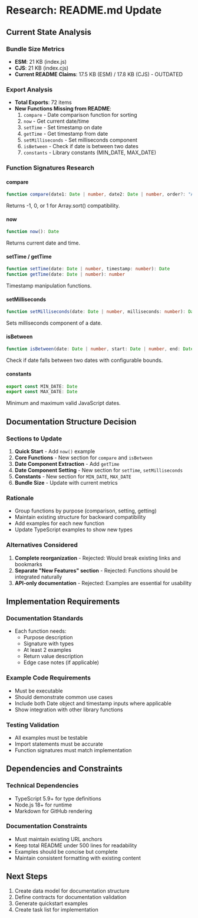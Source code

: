 # Research: README.md Update

## Current State Analysis

### Bundle Size Metrics
- **ESM**: 21 KB (index.js)
- **CJS**: 21 KB (index.cjs)
- **Current README Claims**: 17.5 KB (ESM) / 17.8 KB (CJS) - OUTDATED

### Export Analysis
- **Total Exports**: 72 items
- **New Functions Missing from README**:
  1. `compare` - Date comparison function for sorting
  2. `now` - Get current date/time
  3. `setTime` - Set timestamp on date
  4. `getTime` - Get timestamp from date
  5. `setMilliseconds` - Set milliseconds component
  6. `isBetween` - Check if date is between two dates
  7. `constants` - Library constants (MIN_DATE, MAX_DATE)

### Function Signatures Research

#### compare
```typescript
function compare(date1: Date | number, date2: Date | number, order?: "ASC" | "DESC"): number
```
Returns -1, 0, or 1 for Array.sort() compatibility.

#### now
```typescript
function now(): Date
```
Returns current date and time.

#### setTime / getTime
```typescript
function setTime(date: Date | number, timestamp: number): Date
function getTime(date: Date | number): number
```
Timestamp manipulation functions.

#### setMilliseconds
```typescript
function setMilliseconds(date: Date | number, milliseconds: number): Date
```
Sets milliseconds component of a date.

#### isBetween
```typescript
function isBetween(date: Date | number, start: Date | number, end: Date | number, options?: BetweenOption): boolean
```
Check if date falls between two dates with configurable bounds.

#### constants
```typescript
export const MIN_DATE: Date
export const MAX_DATE: Date
```
Minimum and maximum valid JavaScript dates.

## Documentation Structure Decision

### Sections to Update
1. **Quick Start** - Add `now()` example
2. **Core Functions** - New section for `compare` and `isBetween`
3. **Date Component Extraction** - Add `getTime`
4. **Date Component Setting** - New section for `setTime`, `setMilliseconds`
5. **Constants** - New section for `MIN_DATE`, `MAX_DATE`
6. **Bundle Size** - Update with current metrics

### Rationale
- Group functions by purpose (comparison, setting, getting)
- Maintain existing structure for backward compatibility
- Add examples for each new function
- Update TypeScript examples to show new types

### Alternatives Considered
1. **Complete reorganization** - Rejected: Would break existing links and bookmarks
2. **Separate "New Features" section** - Rejected: Functions should be integrated naturally
3. **API-only documentation** - Rejected: Examples are essential for usability

## Implementation Requirements

### Documentation Standards
- Each function needs:
  - Purpose description
  - Signature with types
  - At least 2 examples
  - Return value description
  - Edge case notes (if applicable)

### Example Code Requirements
- Must be executable
- Should demonstrate common use cases
- Include both Date object and timestamp inputs where applicable
- Show integration with other library functions

### Testing Validation
- All examples must be testable
- Import statements must be accurate
- Function signatures must match implementation

## Dependencies and Constraints

### Technical Dependencies
- TypeScript 5.9+ for type definitions
- Node.js 18+ for runtime
- Markdown for GitHub rendering

### Documentation Constraints
- Must maintain existing URL anchors
- Keep total README under 500 lines for readability
- Examples should be concise but complete
- Maintain consistent formatting with existing content

## Next Steps
1. Create data model for documentation structure
2. Define contracts for documentation validation
3. Generate quickstart examples
4. Create task list for implementation